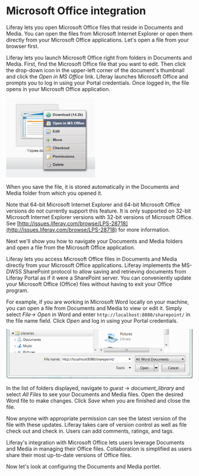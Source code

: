 # Microsoft Office integration [](id=microsoft-office-integration)

Liferay lets you open Microsoft Office files that reside in
Documents and Media. You can open the files from Microsoft Internet
Explorer or open them directly from your Microsoft Office applications.
Let's open a file from your browser first.

Liferay lets you launch Microsoft Office right from folders in Documents and
Media. First, find the Microsoft Office file that you want to edit. Then
click the drop-down icon in the upper-left corner of the document's thumbnail
and click the *Open in MS Office* link. Liferay launches Microsoft Office 
and prompts you to log in using your Portal credentials. Once logged in, the
file opens in your Microsoft Office application. 

![Figure 5.7: Open Microsoft Office files from within your Internet Explorer browser by clicking the *Open in MS Office* link.](../../images/05-open-in-MS-office.png)

<!-- Needs to be replaced for 6.2 -->
<!-- This feature only works for 32 bit browsers/Microsoft Office. -->

When you save the file, it is stored automatically in the Documents and Media
folder from which you opened it. 

Note that 64-bit Microsoft Internet Explorer and 64-bit Microsoft Office
versions do not currently support this feature. It is only supported on 32-bit
Microsoft Internet Explorer versions with 32-bit versions of Microsoft Office.
See
[http://issues.liferay.com/browse/LPS-28718](http://issues.liferay.com/browse/LPS-28718)
for more information. 

Next we'll show you how to navigate your Documents and Media folders and
open a file from the Microsoft Office application. 

Liferay lets you access Microsoft Office files in Documents and Media directly
from your Microsoft Office applications. Liferay implements the MS-DWSS
SharePoint protocol to allow saving and retrieving documents from Liferay Portal
as if it were a SharePoint server. You can conveniently update your Microsoft
Office (Office) files without having to exit your Office program.

For example, if you are working in Microsoft Word locally on your
machine, you can open a file from Documents and Media to view or edit it.
Simply select *File*&rarr; *Open* in Word and enter
`http://localhost:8080/sharepoint/` in the file name field. Click *Open* and log
in using your Portal credentials.

![Figure 5.8: Enter the URL of your `sharepoint` location on Liferay to access Documents and Media.](../../images/office-path.png)

In the list of folders displayed, navigate to *guest* &rarr; *document_library*
and select *All Files* to see your Documents and Media files.
Open the desired Word file to make changes. Click *Save* when you are finished
and close the file. 

Now anyone with appropriate permission can see the latest version of the file
with these updates. Liferay takes care of version control as well as file
check out and check in. Users can add comments, ratings, and tags.

Liferay's integration with Microsoft Office lets users leverage Documents and
Media in managing their Office files. Collaboration is simplified as users share
their most up-to-date versions of Office files.

Now let's look at configuring the Documents and Media portlet.

